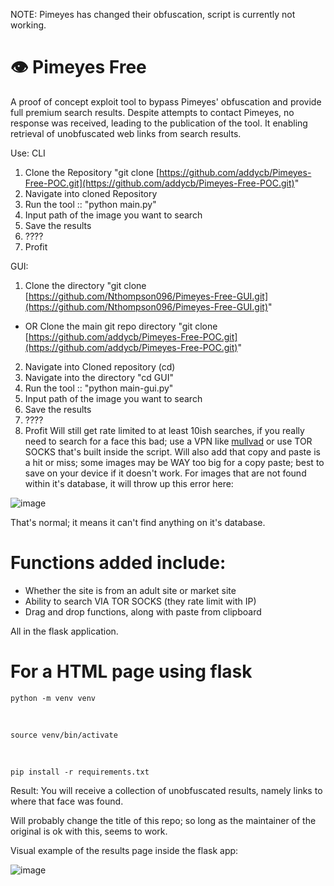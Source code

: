 NOTE: Pimeyes has changed their obfuscation, script is currently not working.
# 👁️ Pimeyes Free
A proof of concept exploit tool to bypass Pimeyes' obfuscation and provide full premium search results.
Despite attempts to contact Pimeyes, no response was received, leading to the publication of the tool.
It enabling retrieval of unobfuscated web links from search results.  
  
Use:
CLI
1. Clone the Repository "git clone [https://github.com/addycb/Pimeyes-Free-POC.git](https://github.com/addycb/Pimeyes-Free-POC.git)"
2. Navigate into cloned Repository 
3. Run the tool :: "python main.py"
4. Input path of the image you want to search
5. Save the results
6. ????
7. Profit

GUI:
1. Clone the directory "git clone [https://github.com/Nthompson096/Pimeyes-Free-GUI.git](https://github.com/Nthompson096/Pimeyes-Free-GUI.git)"
* OR Clone the main git repo directory "git clone [https://github.com/addycb/Pimeyes-Free-POC.git](https://github.com/addycb/Pimeyes-Free-POC.git)"
2. Navigate into Cloned repository (cd)
3. Navigate into the directory "cd GUI"
4. Run the tool :: "python main-gui.py"
5. Input path of the image you want to search
6. Save the results
7. ????
8. Profit
Will still get rate limited to at least 10ish searches, if you really need to search for a face this bad; use a VPN like [mullvad](https://mullvad.net/en) or use TOR SOCKS that's built inside the script.
Will also add that copy and paste is a hit or miss; some images may be WAY too big for a copy paste; best to save on your device if it doesn't work.
For images that are not found within it's database, it will throw up this error here:

![image](https://github.com/user-attachments/assets/c73ee23e-8fee-4a61-bd8f-5cc7b082eff5)

That's normal; it means it can't find anything on it's database.

# Functions added include:

* Whether the site is from an adult site or market site
* Ability to search VIA TOR SOCKS  (they rate limit with IP)
* Drag and drop functions, along with paste from clipboard

All in the flask application.


# For a HTML page using flask

    python -m venv venv

</br>

    source venv/bin/activate

</br>

    pip install -r requirements.txt

Result: You will receive a collection of unobfuscated results, namely links to where that face was found.


Will probably change the title of this repo; so long as the maintainer of the original is ok with this, seems to work.

Visual example of the results page inside the flask app:

![image](https://github.com/user-attachments/assets/6b9d135b-0779-40bb-9799-9fb8e906994d)

